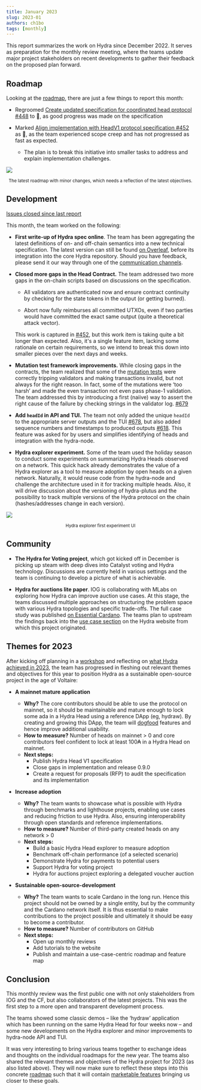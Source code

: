 ```yaml
---
title: January 2023
slug: 2023-01
authors: ch1bo
tags: [monthly]
---
```


This report summarizes the work on Hydra since December 2022. It serves as
preparation for the monthly review meeting, where the teams update major project
stakeholders on recent developments to gather their feedback on the proposed
plan forward.

## Roadmap

Looking at the [roadmap](https://github.com/orgs/input-output-hk/projects/21),
there are just a few things to report this month:

- Regroomed [Create updated specification for coordinated head protocol
  #448](https://github.com/input-output-hk/hydra/issues/448) to :yellow_heart:,
  as good progress was made on the specification

- Marked [Align implementation with HeadV1 protocol specification
  #452](https://github.com/input-output-hk/hydra/issues/452) as :red_circle:, as
  the team experienced scope creep and has not progressed as fast as expected.
  + The plan is to break this initiative into smaller tasks to address and
    explain implementation challenges.
  
![](./img/2023-01-roadmap.png) <small><center> The latest roadmap with minor
changes, which needs a reflection of the latest objectives. </center></small>

## Development

[Issues closed since last
report](https://github.com/input-output-hk/hydra/issues?q=is%3Aclosed+sort%3Aupdated-desc+closed%3A2022-12-23..2023-01-24)

This month, the team worked on the following:
  
- **First write-up of Hydra spec online**. The team has been aggregating the
  latest definitions of on- and off-chain semantics into a new technical
  specification. The latest version can still be found [on
  Overleaf](https://www.overleaf.com/project/6389ba5edbcf7a51fda1328f), before
  its integration into the core Hydra repository. Should you have feedback,
  please send it our way through one of the [communication
  channels](https://github.com/input-output-hk/hydra/blob/master/SUPPORT.md).

- **Closed more gaps in the Head Contract.** The team addressed two more gaps in
  the on-chain scripts based on discussions on the specification.

  + All validators are authenticated now and ensure contract continuity by
    checking for the state tokens in the output (or getting burned).

  + Abort now fully reimburses all committed UTXOs, even if two parties would
    have committed the exact same output (quite a theoretical attack vector).

  This work is captured in
  [#452](https://github.com/input-output-hk/hydra/issues/452), but this work
  item is taking quite a bit longer than expected. Also, it's a single feature
  item, lacking some rationale on certain requirements, so we intend to break
  this down into smaller pieces over the next days and weeks.

- **Mutation test framework improvements.** While closing gaps in the contracts,
  the team realized that some of the [mutation
  tests](https://hydra.family/head-protocol/haddock/hydra-node/tests/Hydra-Chain-Direct-Contract-Mutation.html)
  were correctly tripping validators and making transactions invalid, but not
  always for the right reason. In fact, some of the mutations were ‘too harsh’
  and made the even transaction not even pass phase-1 validation. The team
  addressed this by introducing a first (naiive) way to assert the right cause
  of the failure by checking strings in the validator log.
  [#679](https://github.com/input-output-hk/hydra/pulls/679)

- **Add `headId` in API and TUI.** The team not only added the unique `headId`
  to the appropriate server outputs and the TUI
  [#678](https://github.com/input-output-hk/hydra/pull/678), but also added
  sequence numbers and timestamps to produced outputs
  [#618](https://github.com/input-output-hk/hydra/pull/618). This feature was
  asked for by users and simplifies identifying of heads and integration with
  the hydra-node.

- **Hydra explorer experiment.** Some of the team used the holiday season to
  conduct some experiments on summarizing Hydra Heads observed on a network.
  This quick hack already demonstrates the value of a Hydra explorer as a tool
  to measure adoption by open heads on a given network. Naturally, it would
  reuse code from the hydra-node and challenge the architecture used in it for
  tracking multiple heads. Also, it will drive discussion about the versioning
  of hydra-plutus and the possibility to track multiple versions of the Hydra
  protocol on the chain (hashes/addresses change in each version).
  
![](./img/2023-01-explorer.png) <small><center> Hydra explorer first experiment
UI </center></small>

## Community

- **The Hydra for Voting project**, which got kicked off in December is picking
  up steam with deep dives into Catalyst voting and Hydra technology.
  Discussions are currently held in various settings and the team is continuing
  to develop a picture of what is achievable.

- **Hydra for auctions lite paper**. IOG is collaborating with MLabs on
  exploring how Hydra can improve auction use cases. At this stage, the teams
  discussed multiple approaches on structuring the problem space with various
  Hydra topologies and specific trade-offs. The full case study was published
  [on Essential
  Cardano](https://www.essentialcardano.io/article/implementing-auction-projects-using-hydra).
  The teams plan to upstream the findings back into the [use case
  section](https://hydra.family/head-protocol/use-cases/nft-auction/) on the
  Hydra website from which this project originated.
  
## Themes for 2023

After kicking off planning in a [workshop](/monthly/2022-11#cardano-summit--workshop) and reflecting on [what Hydra achieved in 2023](https://cardanofoundation.org/en/news/hydra-head-protocol-an-open-source-solution-for-scalability/), the team has progressed in fleshing out relevant themes and objectives for this year to position Hydra as a sustainable open-source project in the age of Voltaire:

- **A mainnet mature application**
  + **Why?** The core contributors should be able to use the protocol on
    mainnet, so it should be maintainable and mature enough to lock some ada in
    a Hydra Head using a reference DApp (eg, hydraw). By creating and growing
    this DApp, the team will
    [dogfood](https://en.wikipedia.org/wiki/Eating_your_own_dog_food) features
    and hence improve additional usability.
  + **How to measure?** Number of heads on mainnet > 0 and core contributors
    feel confident to lock at least 100₳ in a Hydra Head on mainnet.
  + **Next steps:**
    - Publish Hydra Head V1 specification
    - Close gaps in implementation and release 0.9.0
    - Create a request for proposals (RFP) to audit the specification and its
      implementation

- **Increase adoption**
  + **Why?** The team wants to showcase what is possible with Hydra through
    benchmarks and lighthouse projects, enabling use cases and reducing friction
    to use Hydra. Also, ensuring interoperability through open standards and
    reference implementations.
  + **How to measure?** Number of third-party created heads on any network > 0
  + **Next steps:**
    - Build a basic Hydra Head explorer to measure adoption
    - Benchmark off-chain performance (of a selected scenario)
    - Demonstrate Hydra for payments to potential users
    - Support Hydra for voting project
    - Hydra for auctions project exploring a delegated voucher auction

- **Sustainable open-source-development**
  + **Why?** The team wants to scale Cardano in the long run. Hence this project
    should not be owned by a single entity, but by the community and the Cardano
    network itself. It is thus essential to make contributions to the project
    possible and ultimately it should be easy to become a contributor.
  + **How to measure?** Number of contributors on GitHub
  + **Next steps:**
    - Open up monthly reviews
    - Add tutorials to the website
    - Publish and maintain a use-case-centric roadmap and feature map

## Conclusion

This monthly review was the first public one with not only stakeholders from IOG
and the CF, but also collaborators of the latest projects. This was the first
step to a more open and transparent development process.

The teams showed some classic demos – like the ‘hydraw’ application which has
been running on the same Hydra Head for four weeks now – and some new
developments on the Hydra explorer and minor improvements to hydra-node API and
TUI.

It was very interesting to bring various teams together to exchange ideas and
thoughts on the individual roadmaps for the new year. The teams also shared the
relevant themes and objectives of the Hydra project for 2023 (as also listed
above). They will now make sure to reflect these steps into this concrete
[roadmap](https://github.com/orgs/input-output-hk/projects/21) such that it will
contain [marketable features](https://www.agilealliance.org/glossary/mmf/)
bringing us closer to these goals.
